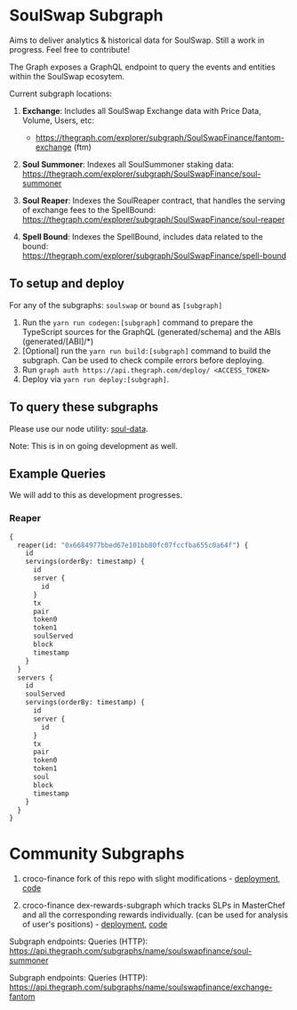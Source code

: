 # SoulSwap Subgraph

Aims to deliver analytics & historical data for SoulSwap. Still a work in progress. Feel free to contribute!

The Graph exposes a GraphQL endpoint to query the events and entities within the SoulSwap ecosytem.

Current subgraph locations:

1. **Exchange**: Includes all SoulSwap Exchange data with Price Data, Volume, Users, etc:
   + https://thegraph.com/explorer/subgraph/SoulSwapFinance/fantom-exchange (ftm)

2. **Soul Summoner**: Indexes all SoulSummoner staking data: https://thegraph.com/explorer/subgraph/SoulSwapFinance/soul-summoner

3. **Soul Reaper**: Indexes the SoulReaper contract, that handles the serving of exchange fees to the SpellBound: https://thegraph.com/explorer/subgraph/SoulSwapFinance/soul-reaper

4. **Spell Bound**: Indexes the SpellBound, includes data related to the bound: https://thegraph.com/explorer/subgraph/SoulSwapFinance/spell-bound

## To setup and deploy

For any of the subgraphs: `soulswap` or `bound` as `[subgraph]`

1. Run the `yarn run codegen:[subgraph]` command to prepare the TypeScript sources for the GraphQL (generated/schema) and the ABIs (generated/[ABI]/\*)
2. [Optional] run the `yarn run build:[subgraph]` command to build the subgraph. Can be used to check compile errors before deploying.
3. Run `graph auth https://api.thegraph.com/deploy/ <ACCESS_TOKEN>`
4. Deploy via `yarn run deploy:[subgraph]`.

## To query these subgraphs

Please use our node utility: [soul-data](https://github.com/soulswap/soul-data).

Note: This is in on going development as well.

## Example Queries

We will add to this as development progresses.

### Reaper

```graphql
{
  reaper(id: "0x6684977bbed67e101bb80fc07fccfba655c0a64f") {
    id
    servings(orderBy: timestamp) {
      id
      server {
        id
      }
      tx
      pair
      token0
      token1
      soulServed
      block
      timestamp
    }
  }
  servers {
    id
    soulServed
    servings(orderBy: timestamp) {
      id
      server {
        id
      }
      tx
      pair
      token0
      token1
      soul
      block
      timestamp
    }
  }
}
```

# Community Subgraphs

1) croco-finance fork of this repo with slight modifications - [deployment](https://thegraph.com/explorer/subgraph/benesjan/sushi-swap), [code](https://github.com/croco-finance/sushiswap-subgraph)

2) croco-finance dex-rewards-subgraph which tracks SLPs in MasterChef and all the corresponding rewards individually. (can be used for analysis of user's positions) - [deployment](https://thegraph.com/explorer/subgraph/benesjan/dex-rewards-subgraph), [code](https://github.com/croco-finance/dex-rewards-subgraph)


Subgraph endpoints:
Queries (HTTP):     https://api.thegraph.com/subgraphs/name/soulswapfinance/soul-summoner

Subgraph endpoints:
Queries (HTTP):     https://api.thegraph.com/subgraphs/name/soulswapfinance/exchange-fantom
